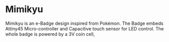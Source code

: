 # Mimikyu
Mimikyu is an e-Badge design inspired from Pokémon. The Badge embeds Attiny45 Micro-controller and Capacitive touch sensor for LED control. The whole badge is powered by a 3V coin cell,
